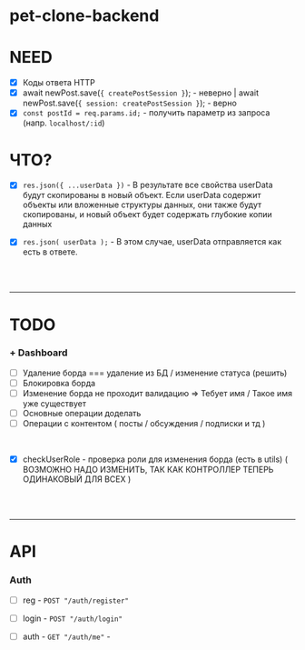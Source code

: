 # pet-clone-backend

# NEED

- [x] Коды ответа HTTP
- [x] await newPost.save(`{ createPostSession }`); - неверно | await newPost.save(`{ session: createPostSession }`); - верно
- [x] `const postId = req.params.id;` - получить параметр из запроса (напр. `localhost/:id`) 

# ЧТО?

- [x] `res.json({ ...userData })` - В результате все свойства userData будут скопированы в новый объект. Если userData содержит объекты или вложенные структуры данных, они также будут скопированы, и новый объект будет содержать глубокие копии данных

- [x]  `res.json( userData );` -  В этом случае, userData отправляется как есть в ответе.

<br>
<br>
<hr>

# TODO 

<h3>+ Dashboard </h3>

- [ ] Удаление борда === удаление из БД / изменение статуса (решить)
- [ ] Блокировка борда
- [ ] Изменение борда не проходит валидацию => Тебует имя / Такое имя уже существует
- [ ] Основные операции доделать
- [ ] Операции с контентом ( посты / обсуждения / подписки и тд )
<br>

- [x] checkUserRole - проверка роли для изменения борда (есть в utils) ( ВОЗМОЖНО НАДО ИЗМЕНИТЬ, ТАК КАК КОНТРОЛЛЕР ТЕПЕРЬ ОДИНАКОВЫЙ ДЛЯ ВСЕХ )

<br>
<br>
<hr>

# API

<h3>Auth</h3>

- [ ] reg - `POST "/auth/register"` 
- [ ] login - `POST "/auth/login"` 
- [ ] auth - `GET "/auth/me"` - 


